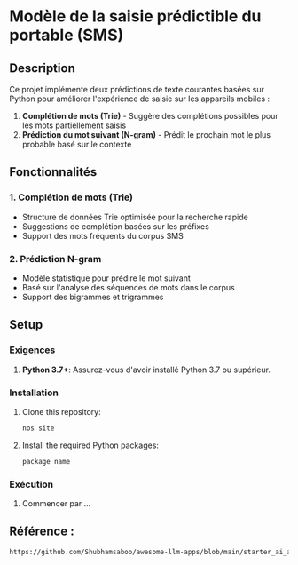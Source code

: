 # Modèle de la saisie prédictible du portable (SMS)

## Description

Ce projet implémente deux prédictions de texte courantes basées sur Python pour améliorer l'expérience de saisie sur les appareils mobiles :

1. **Complétion de mots (Trie)** - Suggère des complétions possibles pour les mots partiellement saisis
2. **Prédiction du mot suivant (N-gram)** - Prédit le prochain mot le plus probable basé sur le contexte

## Fonctionnalités

### 1. Complétion de mots (Trie)
- Structure de données Trie optimisée pour la recherche rapide
- Suggestions de complétion basées sur les préfixes
- Support des mots fréquents du corpus SMS

### 2. Prédiction N-gram
- Modèle statistique pour prédire le mot suivant
- Basé sur l'analyse des séquences de mots dans le corpus
- Support des bigrammes et trigrammes

## Setup

### Exigences
1. **Python 3.7+**: Assurez-vous d'avoir installé Python 3.7 ou supérieur.

### Installation
1. Clone this repository:
   ```bash
   nos site
   ```

2. Install the required Python packages:
   ```bash
   package name
   ```
### Exécution

1. Commencer par ...


## Référence :
   ```bash
   https://github.com/Shubhamsaboo/awesome-llm-apps/blob/main/starter_ai_agents/ai_blog_to_podcast_agent/README.md?plain=1
   ```
